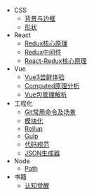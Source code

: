 - CSS
  - [背景与边框](CSS/BackgroundAndBorder.md)
  - [形状](CSS/Shape.md)
- React
  - [Redux核心原理](React/Redux-Core.md)
  - [Redux中间件](React/Redux-Middleware.md)
  - [React-Redux核心原理](React/React-Redux.md)
- Vue
  - [Vue3尝鲜体验](Vue/Vue3-One.md)
  - [Computed原理分析](Vue/Computed.md)
  - [Vue包管理解析](Vue/Vue-Package.md)
- 工程化
  - [Git常用命令及场景](Engineering/Git.md)
  - [模块化](Engineering/Module.md)
  - [Rollup](Engineering/Rollup.md)
  - [Gulp](Engineering/Gulp.md)
  - [代码规范](Engineering/Normalize.md)
  - [JSON生成器](Engineering/JSONHelper.md)
- Node
  - [Path](Node/Path.md)
- 书籍
  - [认知觉醒](Book/CognitiveArousal.md)